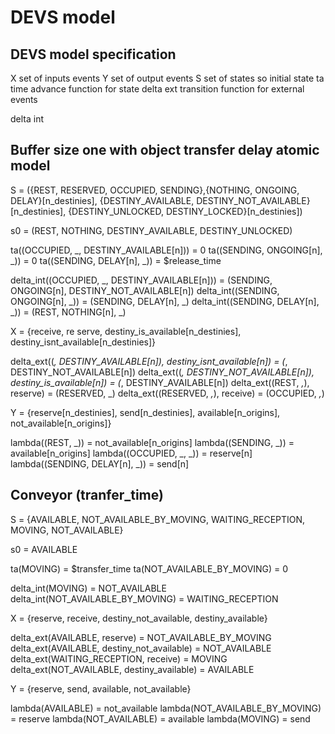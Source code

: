 # DEVS model

## DEVS model specification

X set of inputs events
Y set of output events
S set of states
so initial state
ta time advance function for state
delta ext transition function for external events

delta int 

## Buffer size one with object transfer delay atomic model

S = ({REST, RESERVED, OCCUPIED, SENDING},{NOTHING, ONGOING, DELAY}[n_destinies], {DESTINY_AVAILABLE, DESTINY_NOT_AVAILABLE}[n_destinies], {DESTINY_UNLOCKED, DESTINY_LOCKED}[n_destinies])

s0 = (REST, NOTHING, DESTINY_AVAILABLE, DESTINY_UNLOCKED) 

ta((OCCUPIED, _, DESTINY_AVAILABLE[n])) = 0
ta((SENDING, ONGOING[n], _)) = 0
ta((SENDING, DELAY[n], _)) = $release_time

delta_int((OCCUPIED, _, DESTINY_AVAILABLE[n])) = (SENDING, ONGOING[n], DESTINY_NOT_AVAILABLE[n])
delta_int((SENDING, ONGOING[n], _)) = (SENDING, DELAY[n], _)
delta_int((SENDING, DELAY[n], _)) = (REST, NOTHING[n], _)

X = {receive, re serve, destiny_is_available[n_destinies], destiny_isnt_available[n_destinies]}

delta_ext((_, DESTINY_AVAILABLE[n]), destiny_isnt_available[n]) = (_, DESTINY_NOT_AVAILABLE[n])
delta_ext((_, DESTINY_NOT_AVAILABLE[n]), destiny_is_available[n]) = (_, DESTINY_AVAILABLE[n])
delta_ext((REST, _,_), reserve) = (RESERVED, _)
delta_ext((RESERVED, _,_), receive) = (OCCUPIED, _,_)


Y = {reserve[n_destinies], send[n_destinies], available[n_origins], not_available[n_origins]}

lambda((REST, _)) = not_available[n_origins]
lambda((SENDING, _)) = available[n_origins]
lambda((OCCUPIED, _, _)) = reserve[n]
lambda((SENDING, DELAY[n], _)) = send[n]

## Conveyor (tranfer_time)

S = {AVAILABLE, NOT_AVAILABLE_BY_MOVING, WAITING_RECEPTION, MOVING, NOT_AVAILABLE}

s0 = AVAILABLE

ta(MOVING) = $transfer_time
ta(NOT_AVAILABLE_BY_MOVING) = 0

delta_int(MOVING) = NOT_AVAILABLE
delta_int(NOT_AVAILABLE_BY_MOVING) = WAITING_RECEPTION


X = {reserve, receive, destiny_not_available, destiny_available}

delta_ext(AVAILABLE, reserve) = NOT_AVAILABLE_BY_MOVING
delta_ext(AVAILABLE, destiny_not_available) = NOT_AVAILABLE
delta_ext(WAITING_RECEPTION, receive) = MOVING
delta_ext(NOT_AVAILABLE, destiny_available) = AVAILABLE


Y = {reserve, send, available, not_available}

lambda(AVAILABLE) = not_available
lambda(NOT_AVAILABLE_BY_MOVING) = reserve
lambda(NOT_AVAILABLE) = available
lambda(MOVING) = send
